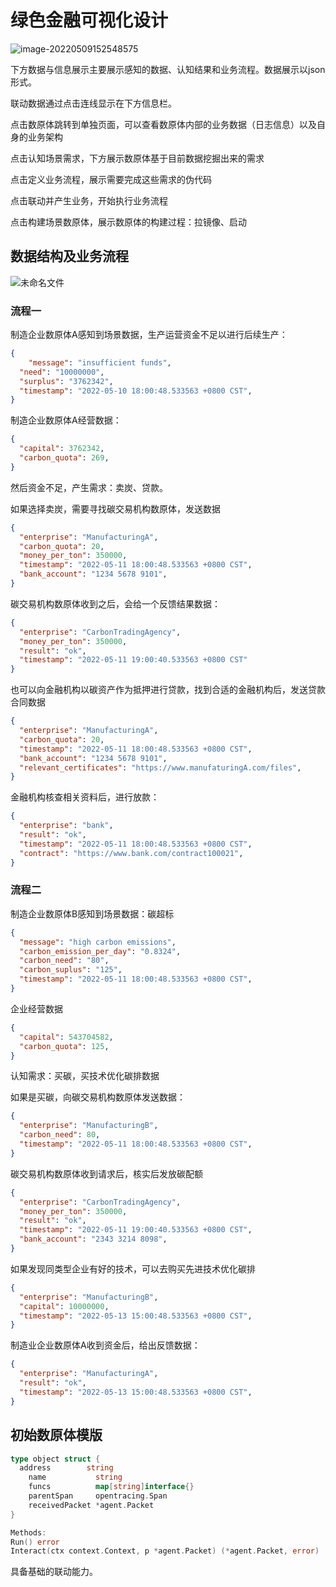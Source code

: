 # 绿色金融可视化设计

![image-20220509152548575](https://tva1.sinaimg.cn/large/e6c9d24ely1h226mpdq79j20r90luwh5.jpg)

下方数据与信息展示主要展示感知的数据、认知结果和业务流程。数据展示以json形式。

联动数据通过点击连线显示在下方信息栏。

点击数原体跳转到单独页面，可以查看数原体内部的业务数据（日志信息）以及自身的业务架构

点击认知场景需求，下方展示数原体基于目前数据挖掘出来的需求

点击定义业务流程，展示需要完成这些需求的伪代码

点击联动并产生业务，开始执行业务流程

点击构建场景数原体，展示数原体的构建过程：拉镜像、启动

## 数据结构及业务流程

![未命名文件](https://tva1.sinaimg.cn/large/e6c9d24ely1h25enu1pahj20i40gmq3i.jpg)

### 流程一

制造企业数原体A感知到场景数据，生产运营资金不足以进行后续生产：

```json
{
	"message": "insufficient funds",
  "need": "10000000",
  "surplus": "3762342",
  "timestamp": "2022-05-10 18:00:48.533563 +0800 CST",
}
```

制造企业数原体A经营数据：

```json
{
  "capital": 3762342,
  "carbon_quota": 269,
}
```

然后资金不足，产生需求：卖炭、贷款。

如果选择卖炭，需要寻找碳交易机构数原体，发送数据

```json
{
  "enterprise": "ManufacturingA",
  "carbon_quota": 20,
  "money_per_ton": 350000,
  "timestamp": "2022-05-11 18:00:48.533563 +0800 CST",
  "bank_account": "1234 5678 9101",
}
```

碳交易机构数原体收到之后，会给一个反馈结果数据：

```json
{
  "enterprise": "CarbonTradingAgency",
  "money_per_ton": 350000,
  "result": "ok",
  "timestamp": "2022-05-11 19:00:40.533563 +0800 CST"
}
```

也可以向金融机构以碳资产作为抵押进行贷款，找到合适的金融机构后，发送贷款合同数据

```json
{
  "enterprise": "ManufacturingA",
  "carbon_quota": 20,
  "timestamp": "2022-05-11 18:00:48.533563 +0800 CST",
  "bank_account": "1234 5678 9101",
  "relevant_certificates": "https://www.manufaturingA.com/files",
}
```

金融机构核查相关资料后，进行放款：

```json
{
  "enterprise": "bank",
  "result": "ok",
  "timestamp": "2022-05-11 18:00:48.533563 +0800 CST",
  "contract": "https://www.bank.com/contract100021",
}
```





### 流程二

制造企业数原体B感知到场景数据：碳超标

```json
{
  "message": "high carbon emissions",
  "carbon_emission_per_day": "0.8324",
  "carbon_need": "80",
  "carbon_suplus": "125",
  "timestamp": "2022-05-11 18:00:48.533563 +0800 CST",
}
```

企业经营数据

```json
{
  "capital": 543704582,
  "carbon_quota": 125,
}
```

认知需求：买碳，买技术优化碳排数据

如果是买碳，向碳交易机构数原体发送数据：

```json
{
  "enterprise": "ManufacturingB",
  "carbon_need": 80,
  "timestamp": "2022-05-11 18:00:48.533563 +0800 CST",
}
```

碳交易机构数原体收到请求后，核实后发放碳配额

```json
{
  "enterprise": "CarbonTradingAgency",
  "money_per_ton": 350000,
  "result": "ok",
  "timestamp": "2022-05-11 19:00:40.533563 +0800 CST",
  "bank_account": "2343 3214 8098",
}
```

如果发现同类型企业有好的技术，可以去购买先进技术优化碳排

```json
{
  "enterprise": "ManufacturingB",
  "capital": 10000000,
  "timestamp": "2022-05-13 15:00:48.533563 +0800 CST",
}
```

制造业企业数原体A收到资金后，给出反馈数据：

```json
{
  "enterprise": "ManufacturingA",
  "result": "ok",
  "timestamp": "2022-05-13 15:00:48.533563 +0800 CST",
}
```





## 初始数原体模版

```go
type object struct {
  address        string
	name           string
	funcs          map[string]interface{}
	parentSpan     opentracing.Span
	receivedPacket *agent.Packet
}

Methods:
Run() error
Interact(ctx context.Context, p *agent.Packet) (*agent.Packet, error)
```

具备基础的联动能力。
